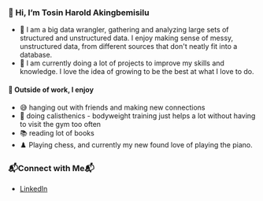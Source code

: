 ### 👋 Hi, I’m Tosin Harold Akingbemisilu

- 👀 I am a big data wrangler, gathering and analyzing large sets of structured and unstructured data. I enjoy making sense of messy, unstructured data, from different sources that don't neatly fit into a database.
- 💞️ I am currently doing a lot of projects to improve my skills and knowledge. I love the idea of growing to be the best at what I love to do.

#### 🌱 Outside of work, I enjoy
- 😅 hanging out with friends and making new connections
- 🤸 doing calisthenics - bodyweight training just helps a lot without having to visit the gym too often
- 📚 reading lot of books
- ♟️ Playing chess, and currently my new found love of playing the piano.

### 📬Connect with Me📬
- [LinkedIn](https://www.linkedin.com/in/tosin-akingbemisilu)

<!---
tosmartak/tosmartak is a ✨ special ✨ repository because its `README.md` (this file) appears on your GitHub profile.
You can click the Preview link to take a look at your changes.
--->
